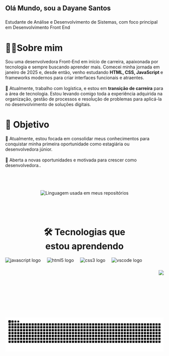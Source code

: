 <h2 align="left">Olá Mundo, sou a Dayane Santos</h2>

###

<p align="left">Estudante de Análise e Desenvolvimento de Sistemas, com foco principal em Desenvolvimento Front End</p>

###

<h1>👩‍💻Sobre mim </h1>

<p>Sou uma desenvolvedora Front-End em início de carreira, apaixonada por tecnologia e sempre buscando aprender mais.  
Comecei minha jornada em janeiro de 2025 e, desde então, venho estudando <strong> HTML, CSS, JavaScript </strong> e frameworks modernos para criar interfaces funcionais e atraentes.
<br><br>
💼 Atualmente, trabalho com logística, e estou em <strong>transição de carreira</strong> para a área de tecnologia.  
Estou levando comigo toda a experiência adquirida na organização, gestão de processos e resolução de problemas para aplicá-la no desenvolvimento de soluções digitais. </p>

###
<h1> 🎯 Objetivo </h1>
<p align="left">🎯 Atualmente, estou focada em consolidar meus conhecimentos para conquistar minha primeira oportunidade como estagiária ou desenvolvedora júnior.
<br><br>
🎲 Aberta a novas oportunidades e motivada para crescer como desenvolvedora..</p>


###
<br><br>
<div align="center">
  <img width="" src="https://github-readme-stats.vercel.app/api/top-langs/?username=Day-santos&layout=compact&hide_title=1&card_width=300" alt="Linguagem usada em meus repositórios" />
  
###
<br><br>
<h1> 🛠 Tecnologias que estou aprendendo </h1>
<div align="left">
  <img src="https://cdn.jsdelivr.net/gh/devicons/devicon/icons/javascript/javascript-original.svg" height="30" alt="javascript logo"  />
  <img width="12" />
  <img src="https://cdn.jsdelivr.net/gh/devicons/devicon/icons/html5/html5-original.svg" height="30" alt="html5 logo"  />
  <img width="12" />
  <img src="https://cdn.jsdelivr.net/gh/devicons/devicon/icons/css3/css3-original.svg" height="30" alt="css3 logo"  />
  <img width="12" />
  <img src="https://cdn.jsdelivr.net/gh/devicons/devicon/icons/vscode/vscode-original.svg" height="30" alt="vscode logo"  />
</div>

###

<div align="left">
</div>

###

<img align="right" height="150" src="https://media1.giphy.com/media/v1.Y2lkPTc5MGI3NjExZ2swZnc5ODN1dmV6cXozaXc4MGpveW14eXJ0bGh0N2UyZDYxaHh3cCZlcD12MV9pbnRlcm5hbF9naWZfYnlfaWQmY3Q9Zw/78XCFBGOlS6keY1Bil/giphy.gif"  />

###

<br clear="both">

<img src="https://raw.githubusercontent.com/Day-santos/Day-santos/output/snake.svg" alt="Snake animation" />

###
  

